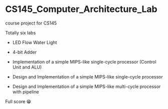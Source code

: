 # CS145_Computer_Architecture_Lab
course project for CS145

Totally six labs

* LED Flow Water Light

* 4-bit Adder

* Implementation of a  simple MIPS-like single-cycle processor (Control Unit and ALU)

* Design and Implementation of a  simple MIPS-like single-cycle processor

* Design and Implementation of a  simple MIPS-like multi-cycle processor with pipeline

Full score 😁
